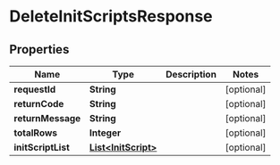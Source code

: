 
# DeleteInitScriptsResponse

## Properties
Name | Type | Description | Notes
------------ | ------------- | ------------- | -------------
**requestId** | **String** |  |  [optional]
**returnCode** | **String** |  |  [optional]
**returnMessage** | **String** |  |  [optional]
**totalRows** | **Integer** |  |  [optional]
**initScriptList** | [**List&lt;InitScript&gt;**](InitScript.md) |  |  [optional]



